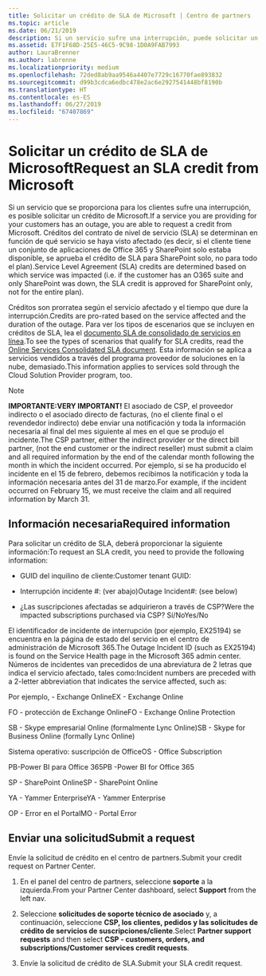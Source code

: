 ```yaml
---
title: Solicitar un crédito de SLA de Microsoft | Centro de partners
ms.topic: article
ms.date: 06/21/2019
description: Si un servicio sufre una interrupción, puede solicitar un crédito de SLA para su cliente.
ms.assetid: E7F1F68D-25E5-46C5-9C98-1D0A9FAB7993
author: LauraBrenner
ms.author: labrenne
ms.localizationpriority: medium
ms.openlocfilehash: 72ded8ab9aa9546a4407e7729c16770fae893832
ms.sourcegitcommit: d99b3cdca6edbc478e2ac6e2927541448bf8190b
ms.translationtype: HT
ms.contentlocale: es-ES
ms.lasthandoff: 06/27/2019
ms.locfileid: "67407869"
---
```

# <a name="request-an-sla-credit-from-microsoft"></a><span data-ttu-id="73ba8-103">Solicitar un crédito de SLA de Microsoft</span><span class="sxs-lookup"><span data-stu-id="73ba8-103">Request an SLA credit from Microsoft</span></span> 

<span data-ttu-id="73ba8-104">Si un servicio que se proporciona para los clientes sufre una interrupción, es posible solicitar un crédito de Microsoft.</span><span class="sxs-lookup"><span data-stu-id="73ba8-104">If a service you are providing for your customers has an outage, you are able to request a credit from Microsoft.</span></span> <span data-ttu-id="73ba8-105">Créditos del contrato de nivel de servicio (SLA) se determinan en función de qué servicio se haya visto afectado (es decir, si el cliente tiene un conjunto de aplicaciones de Office 365 y SharePoint solo estaba disponible, se aprueba el crédito de SLA para SharePoint solo, no para todo el plan).</span><span class="sxs-lookup"><span data-stu-id="73ba8-105">Service Level Agreement (SLA) credits are determined based on which service was impacted (i.e. if the customer has an O365 suite and only SharePoint was down, the SLA credit is approved for SharePoint only, not for the entire plan).</span></span>

<span data-ttu-id="73ba8-106">Créditos son prorratea según el servicio afectado y el tiempo que dure la interrupción.</span><span class="sxs-lookup"><span data-stu-id="73ba8-106">Credits are pro-rated based on the service affected and the duration of the outage.</span></span> <span data-ttu-id="73ba8-107">Para ver los tipos de escenarios que se incluyen en créditos de SLA, lea el [documento SLA de consolidado de servicios en línea](http://www.microsoftvolumelicensing.com/DocumentSearch.aspx?Mode=3&DocumentTypeId=37).</span><span class="sxs-lookup"><span data-stu-id="73ba8-107">To see the types of scenarios that qualify for SLA credits, read the [Online Services Consolidated SLA document](http://www.microsoftvolumelicensing.com/DocumentSearch.aspx?Mode=3&DocumentTypeId=37).</span></span> <span data-ttu-id="73ba8-108">Esta información se aplica a servicios vendidos a través del programa proveedor de soluciones en la nube, demasiado.</span><span class="sxs-lookup"><span data-stu-id="73ba8-108">This information applies to services sold through the Cloud Solution Provider program, too.</span></span>

>[!Note]
><span data-ttu-id="73ba8-109">**IMPORTANTE:**</span><span class="sxs-lookup"><span data-stu-id="73ba8-109">**VERY IMPORTANT!**</span></span> <span data-ttu-id="73ba8-110">El asociado de CSP, el proveedor indirecto o el asociado directo de facturas, (no el cliente final o el revendedor indirecto) debe enviar una notificación y toda la información necesaria al final del mes siguiente al mes en el que se produjo el incidente.</span><span class="sxs-lookup"><span data-stu-id="73ba8-110">The CSP partner, either the indirect provider or the direct bill partner, (not the end customer or the indirect reseller) must submit a claim and all required information by the end of the calendar month following the month in which the incident occurred.</span></span> <span data-ttu-id="73ba8-111">Por ejemplo, si se ha producido el incidente en el 15 de febrero, debemos recibimos la notificación y toda la información necesaria antes del 31 de marzo.</span><span class="sxs-lookup"><span data-stu-id="73ba8-111">For example, if the incident occurred on February 15, we must receive the claim and all required information by March 31.</span></span> 

## <a name="required-information"></a><span data-ttu-id="73ba8-112">Información necesaria</span><span class="sxs-lookup"><span data-stu-id="73ba8-112">Required information</span></span>


<span data-ttu-id="73ba8-113">Para solicitar un crédito de SLA, deberá proporcionar la siguiente información:</span><span class="sxs-lookup"><span data-stu-id="73ba8-113">To request an SLA credit, you need to provide the following information:</span></span> 

- <span data-ttu-id="73ba8-114">GUID del inquilino de cliente:</span><span class="sxs-lookup"><span data-stu-id="73ba8-114">Customer tenant GUID:</span></span> 

- <span data-ttu-id="73ba8-115">Interrupción incidente #: (ver abajo)</span><span class="sxs-lookup"><span data-stu-id="73ba8-115">Outage Incident#: (see below)</span></span>

- <span data-ttu-id="73ba8-116">¿Las suscripciones afectadas se adquirieron a través de CSP?</span><span class="sxs-lookup"><span data-stu-id="73ba8-116">Were the impacted subscriptions purchased via CSP?</span></span> <span data-ttu-id="73ba8-117">Sí/No</span><span class="sxs-lookup"><span data-stu-id="73ba8-117">Yes/No</span></span>

<span data-ttu-id="73ba8-118">El identificador de incidente de interrupción (por ejemplo, EX25194) se encuentra en la página de estado del servicio en el centro de administración de Microsoft 365.</span><span class="sxs-lookup"><span data-stu-id="73ba8-118">The Outage Incident ID (such as EX25194) is found on the Service Health page in the Microsoft 365 admin center.</span></span> <span data-ttu-id="73ba8-119">Números de incidentes van precedidos de una abreviatura de 2 letras que indica el servicio afectado, tales como:</span><span class="sxs-lookup"><span data-stu-id="73ba8-119">Incident numbers are preceded with a 2-letter abbreviation that indicates the service affected, such as:</span></span>

<span data-ttu-id="73ba8-120">Por ejemplo, - Exchange Online</span><span class="sxs-lookup"><span data-stu-id="73ba8-120">EX - Exchange Online</span></span>

<span data-ttu-id="73ba8-121">FO - protección de Exchange Online</span><span class="sxs-lookup"><span data-stu-id="73ba8-121">FO - Exchange Online Protection</span></span>

<span data-ttu-id="73ba8-122">SB - Skype empresarial Online (formalmente Lync Online)</span><span class="sxs-lookup"><span data-stu-id="73ba8-122">SB - Skype for Business Online (formally Lync Online)</span></span>

<span data-ttu-id="73ba8-123">Sistema operativo: suscripción de Office</span><span class="sxs-lookup"><span data-stu-id="73ba8-123">OS - Office Subscription</span></span>

<span data-ttu-id="73ba8-124">PB-Power BI para Office 365</span><span class="sxs-lookup"><span data-stu-id="73ba8-124">PB -Power BI for Office 365</span></span>

<span data-ttu-id="73ba8-125">SP - SharePoint Online</span><span class="sxs-lookup"><span data-stu-id="73ba8-125">SP - SharePoint Online</span></span>

<span data-ttu-id="73ba8-126">YA - Yammer Enterprise</span><span class="sxs-lookup"><span data-stu-id="73ba8-126">YA - Yammer Enterprise</span></span>

<span data-ttu-id="73ba8-127">OP - Error en el Portal</span><span class="sxs-lookup"><span data-stu-id="73ba8-127">MO - Portal Error</span></span>

## <a name="submit-a-request"></a><span data-ttu-id="73ba8-128">Enviar una solicitud</span><span class="sxs-lookup"><span data-stu-id="73ba8-128">Submit a request</span></span>

<span data-ttu-id="73ba8-129">Envíe la solicitud de crédito en el centro de partners.</span><span class="sxs-lookup"><span data-stu-id="73ba8-129">Submit your credit request on Partner Center.</span></span>

1. <span data-ttu-id="73ba8-130">En el panel del centro de partners, seleccione **soporte** a la izquierda.</span><span class="sxs-lookup"><span data-stu-id="73ba8-130">From your Partner Center dashboard, select **Support** from the left nav.</span></span>

2. <span data-ttu-id="73ba8-131">Seleccione **solicitudes de soporte técnico de asociado** y, a continuación, seleccione **CSP, los clientes, pedidos y las solicitudes de crédito de servicios de suscripciones/cliente**.</span><span class="sxs-lookup"><span data-stu-id="73ba8-131">Select **Partner support requests** and then select **CSP - customers, orders, and subscriptions/Customer services credit requests**.</span></span>

3. <span data-ttu-id="73ba8-132">Envíe la solicitud de crédito de SLA.</span><span class="sxs-lookup"><span data-stu-id="73ba8-132">Submit your SLA credit request.</span></span>





